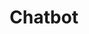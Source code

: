 ---
title: Chatbot
emoji: 🤖
colorFrom: indigo
colorTo: green
sdk: gradio
sdk_version: 3.27.0
app_file: app.py
pinned: false
---